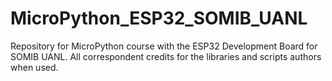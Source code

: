 # MicroPython_ESP32_SOMIB_UANL
Repository for MicroPython course with the ESP32 Development Board for SOMIB UANL. All correspondent credits for the libraries and scripts authors when used.
